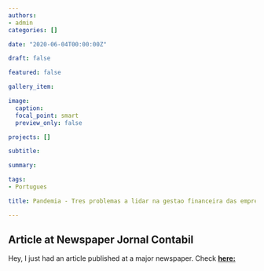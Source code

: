 ```yaml
---
authors:
- admin
categories: []

date: "2020-06-04T00:00:00Z"

draft: false

featured: false

gallery_item:

image:
  caption: 
  focal_point: smart
  preview_only: false

projects: []

subtitle: 

summary: 

tags: 
- Portugues

title: Pandemia - Tres problemas a lidar na gestao financeira das empresas (Jornal Contabil - in portuguese)

---
```



##  Article at Newspaper Jornal Contabil

Hey, I just had an article published at a major newspaper. 
Check [**here:**](https://www.jornalcontabil.com.br/pandemia-tres-problemas-a-lidar-na-gestao-financeira-das-empresas/)



